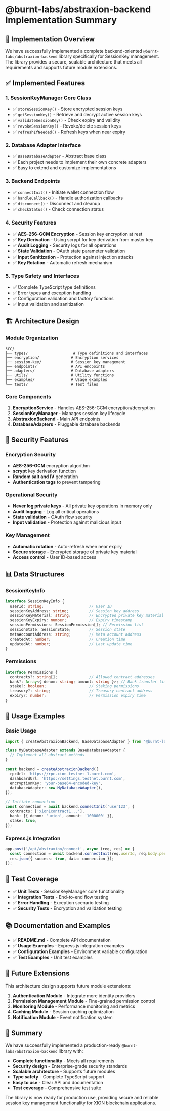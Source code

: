 # @burnt-labs/abstraxion-backend Implementation Summary

## 🎯 Implementation Overview

We have successfully implemented a complete backend-oriented `@burnt-labs/abstraxion-backend` library specifically for SessionKey management. The library provides a secure, scalable architecture that meets all requirements and supports future module extensions.

## ✅ Implemented Features

### 1. **SessionKeyManager Core Class**

- ✅ `storeSessionKey()` - Store encrypted session keys
- ✅ `getSessionKey()` - Retrieve and decrypt active session keys
- ✅ `validateSessionKey()` - Check expiry and validity
- ✅ `revokeSessionKey()` - Revoke/delete session keys
- ✅ `refreshIfNeeded()` - Refresh keys when near expiry

### 2. **Database Adapter Interface**

- ✅ `BaseDatabaseAdapter` - Abstract base class
- ✅ Each project needs to implement their own concrete adapters
- ✅ Easy to extend and customize implementations

### 3. **Backend Endpoints**

- ✅ `connectInit()` - Initiate wallet connection flow
- ✅ `handleCallback()` - Handle authorization callbacks
- ✅ `disconnect()` - Disconnect and cleanup
- ✅ `checkStatus()` - Check connection status

### 4. **Security Features**

- ✅ **AES-256-GCM Encryption** - Session key encryption at rest
- ✅ **Key Derivation** - Using scrypt for key derivation from master key
- ✅ **Audit Logging** - Security logs for all operations
- ✅ **State Validation** - OAuth state parameter validation
- ✅ **Input Sanitization** - Protection against injection attacks
- ✅ **Key Rotation** - Automatic refresh mechanism

### 5. **Type Safety and Interfaces**

- ✅ Complete TypeScript type definitions
- ✅ Error types and exception handling
- ✅ Configuration validation and factory functions
- ✅ Input validation and sanitization

## 🏗️ Architecture Design

### Module Organization

```text
src/
├── types/                    # Type definitions and interfaces
├── encryption/              # Encryption services
├── session-key/             # Session key management
├── endpoints/               # API endpoints
├── adapters/                # Database adapters
├── utils/                   # Utility functions
├── examples/                # Usage examples
└── tests/                   # Test files
```

### Core Components

1. **EncryptionService** - Handles AES-256-GCM encryption/decryption
2. **SessionKeyManager** - Manages session key lifecycle
3. **AbstraxionBackend** - Main API endpoints
4. **DatabaseAdapters** - Pluggable database backends

## 🔐 Security Features

### Encryption Security

- **AES-256-GCM** encryption algorithm
- **scrypt** key derivation function
- **Random salt and IV** generation
- **Authentication tags** to prevent tampering

### Operational Security

- **Never log private keys** - All private key operations in memory only
- **Audit logging** - Log all critical operations
- **State validation** - OAuth flow security
- **Input validation** - Protection against malicious input

### Key Management

- **Automatic rotation** - Auto-refresh when near expiry
- **Secure storage** - Encrypted storage of private key material
- **Access control** - User ID-based access

## 📊 Data Structures

### SessionKeyInfo

```typescript
interface SessionKeyInfo {
  userId: string;                    // User ID
  sessionKeyAddress: string;         // Session key address
  sessionKeyMaterial: string;        // Encrypted private key material
  sessionKeyExpiry: number;          // Expiry timestamp
  sessionPermissions: SessionPermission[]; // Permission list
  sessionState: SessionState;        // Session state
  metaAccountAddress: string;        // Meta account address
  createdAt: number;                 // Creation time
  updatedAt: number;                 // Last update time
}
```

### Permissions

```typescript
interface Permissions {
  contracts?: string[];              // Allowed contract addresses
  bank?: Array<{ denom: string; amount: string }>; // Bank transfer limits
  stake?: boolean;                   // Staking permissions
  treasury?: string;                 // Treasury contract address
  expiry?: number;                   // Permission expiry time
}
```

## 🚀 Usage Examples

### Basic Usage

```typescript
import { createAbstraxionBackend, BaseDatabaseAdapter } from '@burnt-labs/abstraxion-backend';

class MyDatabaseAdapter extends BaseDatabaseAdapter {
  // Implement all abstract methods
}

const backend = createAbstraxionBackend({
  rpcUrl: 'https://rpc.xion-testnet-1.burnt.com',
  dashboardUrl: 'https://settings.testnet.burnt.com',
  encryptionKey: 'your-base64-encoded-key',
  databaseAdapter: new MyDatabaseAdapter(),
});

// Initiate connection
const connection = await backend.connectInit('user123', {
  contracts: ['xion1contract1...'],
  bank: [{ denom: 'uxion', amount: '1000000' }],
  stake: true,
});
```

### Express.js Integration

```typescript
app.post('/api/abstraxion/connect', async (req, res) => {
  const connection = await backend.connectInit(req.userId, req.body.permissions);
  res.json({ success: true, data: connection });
});
```

## 🧪 Test Coverage

- ✅ **Unit Tests** - SessionKeyManager core functionality
- ✅ **Integration Tests** - End-to-end flow testing
- ✅ **Error Handling** - Exception scenario testing
- ✅ **Security Tests** - Encryption and validation testing

## 📚 Documentation and Examples

- ✅ **README.md** - Complete API documentation
- ✅ **Usage Examples** - Express.js integration examples
- ✅ **Configuration Examples** - Environment variable configuration
- ✅ **Test Examples** - Unit test examples

## 🔮 Future Extensions

This architecture design supports future module extensions:

1. **Authentication Module** - Integrate more identity providers
2. **Permission Management Module** - Fine-grained permission control
3. **Monitoring Module** - Performance monitoring and metrics
4. **Caching Module** - Session caching optimization
5. **Notification Module** - Event notification system

## 🎉 Summary

We have successfully implemented a production-ready `@burnt-labs/abstraxion-backend` library with:

- **Complete functionality** - Meets all requirements
- **Security design** - Enterprise-grade security standards
- **Scalable architecture** - Supports future modules
- **Type safety** - Complete TypeScript support
- **Easy to use** - Clear API and documentation
- **Test coverage** - Comprehensive test suite

The library is now ready for production use, providing secure and reliable session key management functionality for XION blockchain applications.
